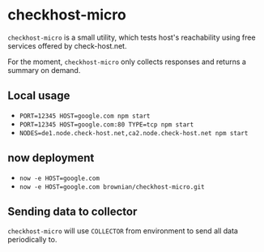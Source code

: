 # checkhost-micro

`checkhost-micro` is a small utility, which tests host's reachability using
free services offered by check-host.net.

For the moment, `checkhost-micro` only collects responses and returns a
summary on demand.

## Local usage

 * `PORT=12345 HOST=google.com npm start`
 * `PORT=12345 HOST=google.com:80 TYPE=tcp npm start`
 * `NODES=de1.node.check-host.net,ca2.node.check-host.net npm start`

## now deployment

 * `now -e HOST=google.com`
 * `now -e HOST=google.com brownian/checkhost-micro.git`

## Sending data to collector

`checkhost-micro` will use `COLLECTOR` from environment to send all data
periodically to.
